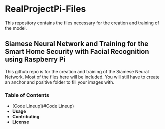 # RealProjectPi-Files
This repository contains the files necessary for the creation and training of the model.

## Siamese Neural Network and Training for the Smart Home Security with Facial Recognition using Raspberry Pi

This github repo is for the creation and training of the Siamese Neural Network. Most of the files here will be included. You
will still have to create an anchor and positive folder to fill your images with.

### Table of Contents 

  - [Code Lineup](#Code Lineup)
  - **Usage**
  - **Contributing**
  - **License**
